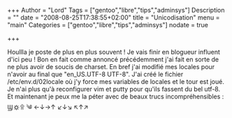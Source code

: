 +++
Author = "Lord"
Tags = ["gentoo","libre","tips","adminsys"]
Description = ""
date = "2008-08-25T17:38:55+02:00"
title = "Unicodisation"
menu = "main"
Categories = ["gentoo","libre","tips","adminsys"]
nodate = true

+++

Houllla je poste de plus en plus souvent !
Je vais finir en blogueur influent d'ici peu !
Bon en fait comme annoncé précédemment j'ai fait en sorte de ne plus avoir de soucis de charset.
En bref j'ai modifié mes locales pour n'avoir au final que "en_US.UTF-8 UTF-8".
J'ai créé le fichier /etc/env.d/02locale où j'y force mes variables de locales et le tour est joué.
Je n'ai plus qu'à reconfigurer vim et putty pour qu'ils fassent du bel utf-8.
Et maintenant je peux me la péter avec de beaux trucs incompréhensibles : Ϣ о҉ ۩ ༄ ←↓→↑ ↙↓↘ ↖↑↗

